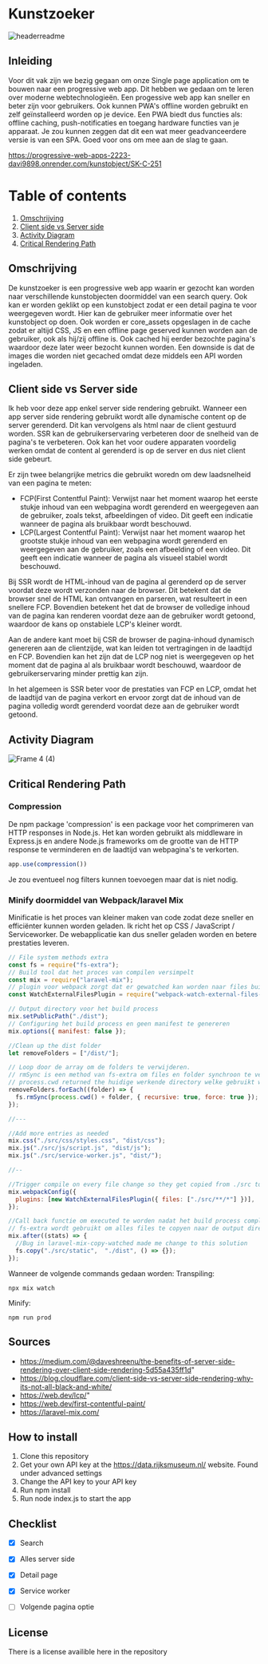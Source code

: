# Kunstzoeker 

![headerreadme](https://user-images.githubusercontent.com/76910947/229766352-70e8c33f-a8ec-45ec-b71a-9da6c5599bac.png)

## Inleiding
Voor dit vak zijn we bezig gegaan om onze Single page application om te bouwen naar een progressive web app. Dit hebben we gedaan om te leren over moderne webtechnologieën. Een progessive web app kan sneller en beter zijn voor gebruikers. Ook kunnen PWA's offline worden gebruikt en zelf geïnstalleerd worden op je device. Een PWA biedt dus functies als: offline caching, push-notificaties en toegang hardware functies van je apparaat. Je zou kunnen zeggen dat dit een wat meer geadvanceerdere versie is van een SPA. Goed voor ons om mee aan de slag te gaan.

https://progressive-web-apps-2223-davi9898.onrender.com/kunstobject/SK-C-251


# Table of contents
1. [Omschrijving](#introduction)
2. [Client side vs Server side](#paragraph1)
3. [Activity Diagram](#paragraph2)
4. [Critical Rendering Path](#paragraph3)

<!-- ☝️ replace this description with a description of your own work -->
## Omschrijving <a name="introduction"></a>
De kunstzoeker is een progressive web app waarin er gezocht kan worden naar verschillende kunstobjecten doormiddel van een search query. Ook kan er worden geklikt op een kunstobject zodat er een detail pagina te voor weergegeven wordt. Hier kan de gebruiker meer informatie over het kunstobject op doen. Ook worden er core_assets opgeslagen in de cache zodat er altijd CSS, JS en een offline page geserved kunnen worden aan de gebruiker, ook als hij/zij offline is. Ook cached hij eerder bezochte pagina's waardoor deze later weer bezocht kunnen worden. Een downside is dat de images die worden niet gecached omdat deze middels een API worden ingeladen. 

## Client side vs Server side <a name="#paragraph1"></a>
Ik heb voor deze app enkel server side rendering gebruikt. Wanneer een app server side rendering gebruikt wordt alle dynamische content op de server gerenderd. Dit kan vervolgens als html naar de client gestuurd worden. SSR kan de gebruikerservaring verbeteren door de snelheid van de pagina's te verbeteren. Ook kan het voor oudere apparaten voordelig werken omdat de content al gerenderd is op de server en dus niet client side gebeurt.

Er zijn twee belangrijke metrics die gebruikt woredn om dew laadsnelheid van een pagina te meten:
* FCP(First Contentful Paint): Verwijst naar het moment waarop het eerste stukje inhoud van een webpagina wordt gerenderd en weergegeven aan de gebruiker, zoals tekst, afbeeldingen of video. Dit geeft een indicatie wanneer de pagina als bruikbaar wordt beschouwd.
* LCP(Largest Contentful Paint): Verwijst naar het moment waarop het grootste stukje inhoud van een webpagina wordt gerenderd en weergegeven aan de gebruiker, zoals een afbeelding of een video. Dit geeft een indicatie wanneer de pagina als visueel stabiel wordt beschouwd.

Bij SSR wordt de HTML-inhoud van de pagina al gerenderd op de server voordat deze wordt verzonden naar de browser. Dit betekent dat de browser snel de HTML kan ontvangen en parseren, wat resulteert in een snellere FCP. Bovendien betekent het dat de browser de volledige inhoud van de pagina kan renderen voordat deze aan de gebruiker wordt getoond, waardoor de kans op onstabiele LCP's kleiner wordt. 

Aan de andere kant moet bij CSR de browser de pagina-inhoud dynamisch genereren aan de clientzijde, wat kan leiden tot vertragingen in de laadtijd en FCP. Bovendien kan het zijn dat de LCP nog niet is weergegeven op het moment dat de pagina al als bruikbaar wordt beschouwd, waardoor de gebruikerservaring minder prettig kan zijn.

In het algemeen is SSR beter voor de prestaties van FCP en LCP, omdat het de laadtijd van de pagina verkort en ervoor zorgt dat de inhoud van de pagina volledig wordt gerenderd voordat deze aan de gebruiker wordt getoond.

<!-- ...and an activity diagram including the Service Worker 📈 -->
## Activity Diagram <a name="#paragraph2"></a>
![Frame 4 (4)](https://user-images.githubusercontent.com/76910947/229812131-855d2775-3635-4aa3-946c-2a1d9826f2bb.png)


<!-- This would be a good place for a list of enhancements to optimize the critical render path implemented your app  -->
## Critical Rendering Path <a name="#paragraph3"></a>

### Compression
De npm package 'compression' is een package voor het comprimeren van HTTP responses in Node.js. Het kan worden gebruikt als middleware in Express.js en andere Node.js frameworks om de grootte van de HTTP response te verminderen en de laadtijd van webpagina's te verkorten.
```js
app.use(compression())
```
Je zou eventueel nog filters kunnen toevoegen maar dat is niet nodig.

### Minify doormiddel van Webpack/laravel Mix
Minificatie is het proces van kleiner maken van code zodat deze sneller en efficiënter kunnen worden geladen. Ik richt het op CSS / JavaScript / Serviceworker. De webapplicatie kan dus sneller geladen worden en betere prestaties leveren.

```js
// File system methods extra
const fs = require("fs-extra");
// Build tool dat het proces van compilen versimpelt
const mix = require("laravel-mix");
// plugin voor webpack zorgt dat er gewatched kan worden naar files buiten het main build process
const WatchExternalFilesPlugin = require("webpack-watch-external-files-plugin");

// Output directory voor het build process
mix.setPublicPath("./dist");
// Configuring het build process en geen manifest te genereren
mix.options({ manifest: false });

//Clean up the dist folder
let removeFolders = ["/dist/"];

// Loop door de array om de folders te verwijderen. 
// rmSync is een method van fs-extra om files en folder synchroon te verwijderen
// process.cwd returned the huidige werkende directory welke gebruikt wordt om het path naar de folder te deleten
removeFolders.forEach((folder) => {
  fs.rmSync(process.cwd() + folder, { recursive: true, force: true });
});

//---

//Add more entries as needed
mix.css("./src/css/styles.css", "dist/css");
mix.js("./src/js/script.js", "dist/js");
mix.js("./src/service-worker.js", "dist/");

//--

//Trigger compile on every file change so they get copied from ./src to ./dist
mix.webpackConfig({
  plugins: [new WatchExternalFilesPlugin({ files: ["./src/**/*"] })],
});

//Call back functie om executed te worden nadat het build process complete
// fs-extra wordt gebruikt om alles files te copyen naar de output directory
mix.after((stats) => {
  //Bug in laravel-mix-copy-watched made me change to this solution
  fs.copy("./src/static",  "./dist", () => {});
});
```
Wanneer de volgende commands gedaan worden:
Transpiling:
```
npx mix watch
```
Minify:
```
npm run prod
```

<!-- We all stand on the shoulders of giants, please link all the sources you used in to create this project. -->
## Sources
* https://medium.com/@daveshreenu/the-benefits-of-server-side-rendering-over-client-side-rendering-5d55a435ff1d"
* https://blog.cloudflare.com/client-side-vs-server-side-rendering-why-its-not-all-black-and-white/
* https://web.dev/lcp/"
* https://web.dev/first-contentful-paint/
* https://laravel-mix.com/

<!-- How about a section that describes how to install this project? 🤓 -->
## How to install

1. Clone this repository
2. Get your own API key at the https://data.rijksmuseum.nl/ website. Found under advanced settings
3. Change the API key to your API key
4. Run npm install
5. Run node index.js to start the app

## Checklist
- [x] Search
- [x] Alles server side
- [x] Detail page
- [x] Service worker
- [ ] Volgende pagina optie


<!-- How about a license here? When in doubt use GNU GPL v3. 📜  -->
## License
There is a license availible here in the repository
